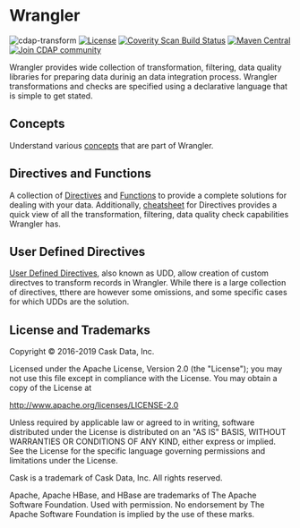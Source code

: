 # Wrangler

![cdap-transform](https://cdap-users.herokuapp.com/assets/cdap-transform.svg)
[![License](https://img.shields.io/badge/License-Apache%202.0-blue.svg)](https://opensource.org/licenses/Apache-2.0)
[![Coverity Scan Build Status](https://scan.coverity.com/projects/11434/badge.svg)](https://scan.coverity.com/projects/hydrator-wrangler-transform)
[![Maven Central](https://maven-badges.herokuapp.com/maven-central/io.cdap.wrangler/wrangler-core/badge.svg)](https://maven-badges.herokuapp.com/maven-central/io.cdap.wrangler/wrangler-core)
[![Join CDAP community](https://cdap-users.herokuapp.com/badge.svg?t=wrangler)](https://cdap-users.herokuapp.com?t=1)

Wrangler provides wide collection of transformation, filtering, data quality libraries for preparing data durinig an data integration process. Wrangler transformations and checks are specified using a declarative language that is simple to get stated.

## Concepts
Understand various [concepts](wrangler-docs/concepts.md) that are part of Wrangler. 

## Directives and Functions

A collection of [Directives](wrangler-docs/directives.md) and [Functions](wrangler-docs/functions/functions.md) to provide a complete solutions for dealing with your data. Additionally, [cheatsheet](wrangler-docs/cheatsheet.md) for Directives provides a quick view of all the transformation, filtering, data quality check capabilities Wrangler has. 

## User Defined Directives
[User Defined Directives](wrangler-docs/custom-directive.md), also known as UDD, allow creation of custom directves to transform records in Wrangler. While there is a large collection of directives, tthere are however some omissions, and some specific cases for which UDDs are the solution.


## License and Trademarks

Copyright © 2016-2019 Cask Data, Inc.

Licensed under the Apache License, Version 2.0 (the "License"); you may not use this file except
in compliance with the License. You may obtain a copy of the License at

http://www.apache.org/licenses/LICENSE-2.0

Unless required by applicable law or agreed to in writing, software distributed under the
License is distributed on an "AS IS" BASIS, WITHOUT WARRANTIES OR CONDITIONS OF ANY KIND,
either express or implied. See the License for the specific language governing permissions
and limitations under the License.

Cask is a trademark of Cask Data, Inc. All rights reserved.

Apache, Apache HBase, and HBase are trademarks of The Apache Software Foundation. Used with
permission. No endorsement by The Apache Software Foundation is implied by the use of these marks.
